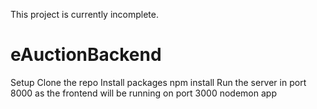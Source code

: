 This project is currently incomplete.

# eAuctionBackend

Setup
Clone the repo
Install packages
npm install
Run the server in port 8000 as the frontend will be running on port 3000
nodemon app
